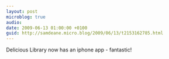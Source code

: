 ```yaml
---
layout: post
microblog: true
audio: 
date: 2009-06-13 01:00:00 +0100
guid: http://samdeane.micro.blog/2009/06/13/t2153162785.html
---
```

Delicious Library now has an iphone app - fantastic!
